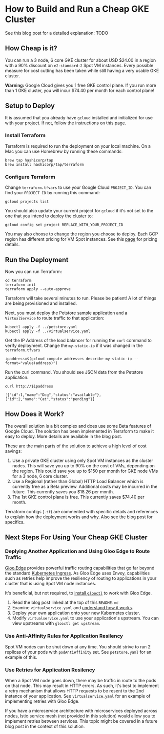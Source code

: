 # How to Build and Run a Cheap GKE Cluster

See this blog post for a detailed explanation: TODO

## How Cheap is it?

You can run a 3 node, 6 core GKE cluster for about USD $24.00 in a region with a 90% discount on `e2-standard-2` Spot VM instances. Every possible measure for cost cutting has been taken while still having a 
very usable GKE cluster.

**Warning:** Google Cloud gives you 1 free GKE control plane. If you run more than 1 GKE cluster, you will incur $74.40 per month for each control plane!

## Setup to Deploy

It is assumed that you already have `gcloud` installed and initialized for use with your project. If not, follow the instructions on this [page](https://cloud.google.com/sdk/docs/install).

### Install Terraform

Terraform is required to run the deployment on your local machine. On a Mac you can use Homebrew by running these commands:

```
brew tap hashicorp/tap
brew install hashicorp/tap/terraform
```

### Configure Terraform

Change `terraform.tfvars` to use your Google Cloud `PROJECT_ID`. You can find your `PROJECT_ID` by running this command:

```
gcloud projects list
```

You should also update your current project for `gcloud` if it's not set to the one that you intend to deploy the cluster to:

```
gcloud config set project REPLACE_WITH_YOUR_PROJECT_ID
```
You may also choose to change the region you choose to deploy. Each GCP region has different pricing for VM Spot instances. See this [page](https://cloud.google.com/compute/vm-instance-pricin) for pricing details.

## Run the Deployment

Now you can run Terraform:

```
cd terraform
terraform init
terraform apply --auto-approve
```

Terraform will take several minutes to run. Please be patient! A lot of things are being provisioned and installed.

Next, you must deploy the Petstore sample application and a `VirtualService` to route traffic to that application:

```
kubectl apply -f ../petstore.yaml
kubectl apply -f ../virtualservice.yaml
```

Get the IP Address of the load balancer for running the `curl` command to verify deployment. Change the `my-static-ip` if it was changed in the `terraform.tfvars`
```
ipaddress=$(gcloud compute addresses describe my-static-ip --format="value(address)")
```

Run the curl command. You should see JSON data from the Petstore application.
```
curl http://$ipaddress

[{"id":1,"name":"Dog","status":"available"},{"id":2,"name":"Cat","status":"pending"}]
```

## How Does it Work?

The overall solution is a bit complex and does use some Beta features of Google Cloud. The solution has been implemented in Terraform to make it easy to deploy. More details are available in the blog post.

These are the main parts of the solution to achieve a high level of cost savings:

1. Use a private GKE cluster using only Spot VM instances as the cluster nodes. This will save you up to 90% on the cost of VMs, depending on the region. This could save you up to $150 per month for GKE node VMs for a 3 node, 6 core cluster.
2. Use a Regional (rather than Global) HTTP Load Balancer which is currently free as a Beta preview. Additional costs may be incurred in the future. This currently saves you $18.26 per month.
3. The 1st GKE control plane is free. This currently saves $74.40 per month.

Terraform configs (`.tf`) are commented with specific details and references to explain how the deployment works and why. Also see the blog post for specifics.

## Next Steps For Using Your Cheap GKE Cluster

### Deplying Another Application and Using Gloo Edge to Route Traffic

[Gloo Edge](https://docs.solo.io/gloo-edge/master/) provides powerful traffic routing capabilities that go far beyond the standard [Kubernetes Ingress](https://kubernetes.io/docs/concepts/services-networking/ingress/). As Gloo Edge uses Envoy, capabilities such as retries help improve the resiliency of routing to applications in your cluster that is using Spot VM node instances.

It's beneficial, but not required, to [install `glooctl`](https://docs.solo.io/gloo-edge/master/installation/glooctl_setup/) to work with Gloo Edge.

1. Read the blog post linked at the top of this `README.md`
2. Examine `virtualservice.yaml` and [understand how it works](https://docs.solo.io/gloo-edge/master/introduction/traffic_management/).
3. Deploy your own application onto your new Kubernetes cluster.
4. Modify `virtualservice.yaml` to use your application's upstream. You can view upstreams with `glooctl get upstream`.

### Use Anti-Affinity Rules for Application Resilency

Spot VM nodes can be shut down at any time. You should strive to run 2 replicas of your pods with `podAntiAffinity` set. See `petstore.yaml` for an example of this.

### Use Retries for Application Resilency

When a Spot VM node goes down, there may be traffic in route to the pods on that node. This may result in HTTP errors. As such, it's best to implement a retry mechanism that  allows HTTP requests to be resent to the 2nd instance of your application. See `virtualservice.yaml` for an example of implementing retries with Gloo Edge.

If you have a microservice architecture with microservices deployed across nodes, Istio service mesh (not provided in this solution) would allow you to implement retries between services. This topic might be covered in a future blog post in the context of this solution.